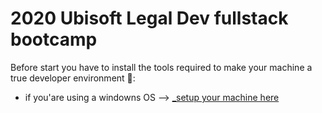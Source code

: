 # 2020 Ubisoft Legal Dev fullstack bootcamp

Before start you have to install the tools required to make your machine a true developer environment 💪:

- if you'are using a windowns OS --> [_setup your machine here](windows_setup.md)
